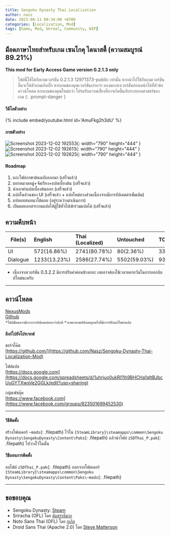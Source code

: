 ```yaml
---
title: Sengoku Dynasty Thai Localization
author: nasz
date: 2023-08-11 00:34:00 +0700
categories: [Localization, Mod]
tags: [Game, Mod, Unreal, Community, WIP]
---
```


## ม็อดภาษาไทยสำหรับเกม เซนโกคุ ไดนาสตี้ (ความสมบูรณ์ 89.21%)

**This mod for Early Access Game version 0.2.1.3 only** 

> ไฟล์นี้ใช้ได้กับเกมเวอร์ชัน 0.2.1.3 12971373-public เท่านั้น หากนำไปใช้กับเกมเวอร์ชันอื่นจะให้ตัวเกมเกิดบั๊ก หากเกมของคุณเวอร์ชันเก่ากว่า ลองมองหาเวอร์ชันก่อนหน้าได้ที่หัวข้อดาวน์โหลด หากเกมของคุณใหม่กว่า โปรดรับความเสี่ยงที่อาจเกิดขึ้นกับระบบกลศาสตร์ของเกม
{: .prompt-danger }

#### วีดีโอตัวอย่าง
{% include embed/youtube.html id='AmuFkg2h3dU' %}

#### ภาพตัวอย่าง
![Screenshot 2023-12-02 192553](https://github.com/Nasz/Sengoku-Dynasty-Thai-Localization-Mod/assets/384751/79ac9fe5-e93b-4430-9823-ac59d45ac326){: width="790" height="444" }
![Screenshot 2023-12-02 192613](https://github.com/Nasz/Sengoku-Dynasty-Thai-Localization-Mod/assets/384751/c65a5f32-3d86-4cb2-9a46-76c89db07f0a){: width="790" height="444" }
![Screenshot 2023-12-02 192625](https://github.com/Nasz/Sengoku-Dynasty-Thai-Localization-Mod/assets/384751/f5a6bb37-0c6c-4a57-a337-82903a91a08f){: width="790" height="444" }

#### Roadmap
  1. แกะไฟล์ภาษาต้นฉบับออกมา (เสร็จแล้ว)
  2. แยกหมวดหมู่+จัดเรียง+แปลเบื้องต้น (เสร็จแล้ว)
  3. นำเอาคำแปลเบื้องต้นออก (เสร็จแล้ว)
  4. แปลในส่วนของ UI (เสร็จแล้ว + แปลใหม่บางส่วนเนื่องจากมีการอัปเดตคำเพิ่มเติม)
  5. แปลบทสนทนาโต้ตอบ (อยู่ระหว่างดำเนินการ)
  6. เปิดเผยเอกสารงานแปลให้ผู้ใช้ทั่วไปเข้าร่วมแปลได้ (เสร็จแล้ว)

## ความคืบหน้า

| File(s)             | English      | Thai (Localized) | Untouched      | TOTAL |
|---------------------|:-------------|:-----------------|:---------------|:------|
| UI                  | 572(16.86%)  | 2741(80.78%)     | 80(2.36%)      | 3394  |
| Dialogue            | 1233(13.23%) | 2586(27.74%)     | 5502(59.03%)   | 9321  |

 * เนื่องจากเวอร์ชัน 0.3.2.2 มีการปรับคำค่อนข้างเยอะ เลยอาจต้องใช้เวลาหลายวันในการออกบิลท์ใหม่นะครับ
___

## ดาวน์โหลด
[NexusMods](https://www.nexusmods.com/sengokudynasty/mods/2) <br/>
[Github](https://github.com/Nasz/Sengoku-Dynasty-Thai-Localization-Mod/releases/latest) <br/>
`*ไฟล์ม็อดอาจมีการการอัปเดตบ่อยกว่าปกติ` `*จะพยายามอัปเดตทุกครั้งที่มีการปรับแก้ไขคำแปล`

#### ลิงก์ไปยังโปรเจกต์
 ชอร์จโค๊ต<br/>
  [https://github.com/](https://github.com/Nasz/Sengoku-Dynasty-Thai-Localization-Mod) 

 ไฟล์แปล<br/>
  [https://docs.google.com](https://docs.google.com/spreadsheets/d/1uhrjuo0ukRl11h9BHCHa1qItBJbcUuGYTXwsVe2GGLk/edit?usp=sharing)

 กลุ่มเฟซบุ๊ค<br/>
  [https://www.facebook.com](https://www.facebook.com/groups/823501699452530)

___

#### วิธีติดตั้ง
สร้างโฟลเดอร์ `~mods`{: .filepath} ไว้ใน `{SteamLibrary}\steamapps\common\Sengoku Dynasty\SengokuDynasty\Content\Paks`{: .filepath} แล้วนำไฟล์ `zSDThai_P.pak`{: .filepath} ไปวางใว้ในนั้น

#### วิธีถอนการติดตั้ง
ลบไฟล์ `zSDThai_P.pak`{: .filepath} ออกจากโฟลเดอร์ `{SteamLibrary}\steamapps\common\Sengoku Dynasty\SengokuDynasty\Content\Paks\~mods`{: .filepath}

___

## ขอขอบคุณ
+ Sengoku Dynasty: [Steam](https://store.steampowered.com/app/1702010/)
+ Sriracha (OFL) โดย [คัดสรรดีมาก](https://www.cadsondemak.com/)
+ Noto Sans Thai (OFL) โดย [กูเกิล](https://fonts.google.com/noto)
+ Droid Sans Thai (Apache 2.0) โดย [Steve Matterson](https://en.wikipedia.org/wiki/Droid_(typeface))